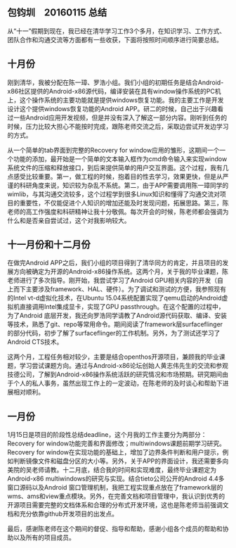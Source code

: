 ## 包钧圳　20160115 总结

从“十一”假期到现在，我已经在清华学习工作3个多月，在知识学习、工作方式、团队合作和沟通交流等方面都有一些收获，下面将按照时间顺序进行简要总结。

## 十月份

刚到清华，我被分配在陈一璋、罗浩小组。我们小组的初期任务是结合Android-x86社区提供的Android-x86源代码，编译安装在具有window操作系统的PC机上，这个操作系统的主要功能就是提供windows恢复功能。我的主要工作是开发设计这个提供windows恢复功能的Android APP。研二的时候，自己出于兴趣看过一些Android应用开发视频，但是并没有深入了解这一部分内容。刚听到任务的时候，压力比较大担心不能按时完成，跟陈老师交流之后，采取边尝试开发边学习的方式。

从一个简单的tab界面到完整的Recovery for window应用的雏形，这期间一个一个功能的添加，最开始是一个简单的文本输入框作为cmd命令输入来实现window系统文件的压缩和释放接口，到后来提供简单的用户交互界面。这个过程，我有几点感受比较重要。第一，做工程的时候，抱着目的性去学习，效果更快，但是从严谨的科研角度来说，知识较为杂乱不系统。第二，由于APP需要调用陈一璋同学的wimlib，与其沟通交流较多，这个过程学到很多Linux知识和懂得了沟通交流对项目的重要性，不仅能促进个人知识的增加还能及时发现问题，拓展思路。第三，陈老师的高工作强度和科研精神让我十分敬佩。每次开会的时候，陈老师都会强调为什么和是否亲自尝试过，这个对我影响较大。

## 十一月份和十二月份

在做完Android APP之后，我们小组的项目得到了清华同方的肯定，并且项目的发展方向被确定为开源的Android-x86操作系统。这两个月，关于我的毕业课题，陈老师进行了多次指导。刚开始，我尝试学习了Android GPU相关内容的开发（自上而下主要涉及framework、HAL、硬件）。为了调试和测试的方便，我参照现有的Intel vt-d虚拟化技术，在Ubuntu 15.04系统配置实现了qemu启动的Android虚拟机直接调用Intel集成显卡，实现了GPU passthrough。在这个配置的过程中，为了Android 底层开发，我还向罗浩同学请教了Android源代码获取、编译、安装等技术，熟悉了git、repo等常用命令。期间阅读了framework层surfaceflinger的部分代码，初步了解了surfaceflinger的工作机制。另外，为了测试还学习了Android CTS技术。

这两个月，工程任务相对较少，主要是结合openthos开源项目，兼顾我的毕业课题，学习尝试课题方向。通过与Android-x86论坛创始人黄志伟先生的交流和参观技德公司，了解到Android-x86操作系统活跃的研究情况和市场预期。研究期间由于个人的私人事务，虽然出现工作上的一定波动，在陈老师的及时谈心和帮助下进展相对顺利。

## 一月份

1月15日是项目的阶段性总结deadline，这个月我的工作主要分为两部分：Recovery for window功能完善和界面修改；multiwindows课题前期学习研究。Recovery for window在实现功能的基础上，增加了边界条件判断和用户提示，例如判断镜像文件和磁盘分区的大小等。另外，关于APP的界面设计，我还需要多向美院的吴老师请教。十二月底，结合我的时间和实现难度，最终毕业课题定为Android-x86 multiwindows的研究与实现。结合tieto公司公开的Android 4.4多窗口源码以及Android 窗口管理机制，我把工程实现重点放在了framework层的wms、ams和view重点模块。另外，在完善文档和项目管理中，我认识到优秀的开源项目需要完整的文档体系和合理的分布式开发环境，这也是陈老师当前强调文档和充分依靠github开发项目的出发点。

最后，感谢陈老师在这个期间的督促、指导和帮助，感谢小组各个成员的帮助和协助以及所有的项目成员。